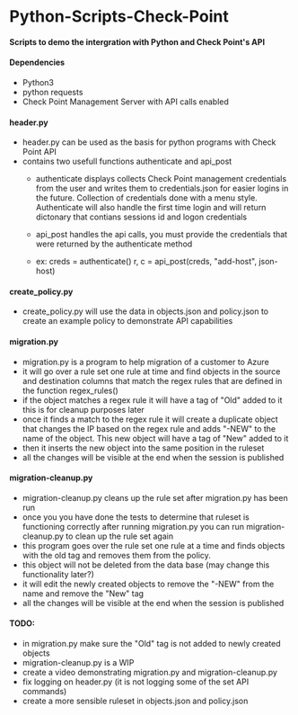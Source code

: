 # Python-Scripts-Check-Point

#### Scripts to demo the intergration with Python and Check Point's API

#### Dependencies
 - Python3
 - python requests
 - Check Point Management Server with API calls enabled
 
#### header.py
 - header.py can be used as the basis for python programs with Check Point API
 - contains two usefull functions authenticate and api_post
   - authenticate displays collects Check Point management credentials from the user and writes them to credentials.json for easier logins in the future. Collection of credentials done with a menu style. Authenticate will also handle the first time login and will return dictonary that contians sessions id and logon credentials
   
   - api_post handles the api calls, you must provide the credentials that were returned by the authenticate method
   
   - ex: creds = authenticate()
         r, c = api_post(creds, "add-host", json-host)

#### create_policy.py
  - create_policy.py will use the data in objects.json and policy.json to create an example policy to demonstrate API capabilities
  
#### migration.py
  - migration.py is a program to help migration of a customer to Azure
  - it will go over a rule set one rule at time and find objects in the source and destination columns that match the regex rules that are defined in the function regex_rules()
  - if the object matches a regex rule it will have a tag of "Old" added to it this is for cleanup purposes later
  - once it finds a match to the regex rule it will create a duplicate object that changes the IP based on the regex rule and adds "-NEW" to the name of the object. This new object will have a tag of "New" added to it
  - then it inserts the new object into the same position in the ruleset
  - all the changes will be visible at the end when the session is published
  
#### migration-cleanup.py
  - migration-cleanup.py cleans up the rule set after migration.py has been run 
  - once you you have done the tests to determine that ruleset is functioning correctly after running migration.py you can run migration-cleanup.py to clean up the rule set again
  - this program goes over the rule set one rule at a time and finds objects with the old tag and removes them from the policy.
  - this object will not be deleted from the data base (may change this functionality later?)
  - it will edit the newly created objects to remove the "-NEW" from the name and remove the "New" tag
  - all the changes will be visible at the end when the session is published
  
#### TODO:
  - in migration.py make sure the "Old" tag is not added to newly created objects
  - migration-cleanup.py is a WIP
  - create a video demonstrating migration.py and migration-cleanup.py
  - fix logging on header.py (it is not logging some of the set API commands)
  - create a more sensible ruleset in objects.json and policy.json

